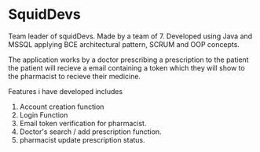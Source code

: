 # SquidDevs
Team leader of squidDevs.
Made by a team of 7.
Developed using Java and MSSQL applying BCE architectural pattern, SCRUM and OOP concepts.

The application works by a doctor prescribing a prescription to the patient the patient will recieve a email containing a token which they will show to the pharmacist to recieve their medicine.


Features i have developed includes
1. Account creation function
2. Login Function
3. Email token verification for pharmacist.
4. Doctor's search / add prescription function.
5. pharmacist update prescription status.
